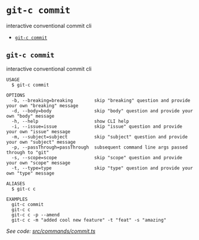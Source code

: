 # `git-c commit`

interactive conventional commit cli

- [`git-c commit`](#git-c-commit)

## `git-c commit`

interactive conventional commit cli

```
USAGE
  $ git-c commit

OPTIONS
  -b, --breaking=breaking        skip "breaking" question and provide your own "breaking" message
  -d, --body=body                skip "body" question and provide your own "body" message
  -h, --help                     show CLI help
  -i, --issue=issue              skip "issue" question and provide your own "issue" message
  -m, --subject=subject          skip "subject" question and provide your own "subject" message
  -p, --passThrough=passThrough  subsequent command line args passed through to "git"
  -s, --scope=scope              skip "scope" question and provide your own "scope" message
  -t, --type=type                skip "type" question and provide your own "type" message

ALIASES
  $ git-c c

EXAMPLES
  git-c commit
  git-c c
  git-c c -p --amend
  git-c c -m "added cool new feature" -t "feat" -s "amazing"
```

_See code: [src/commands/commit.ts](https://github.com/comparto/git-c/blob/v1.0.0/src/commands/commit.ts)_
